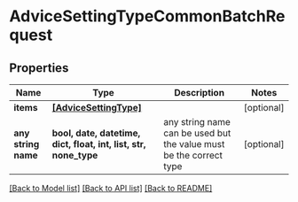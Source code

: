 # AdviceSettingTypeCommonBatchRequest


## Properties
Name | Type | Description | Notes
------------ | ------------- | ------------- | -------------
**items** | [**[AdviceSettingType]**](AdviceSettingType.md) |  | [optional] 
**any string name** | **bool, date, datetime, dict, float, int, list, str, none_type** | any string name can be used but the value must be the correct type | [optional]

[[Back to Model list]](../README.md#documentation-for-models) [[Back to API list]](../README.md#documentation-for-api-endpoints) [[Back to README]](../README.md)


